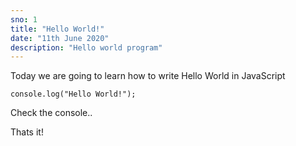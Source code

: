 ```yaml
---
sno: 1
title: "Hello World!"
date: "11th June 2020"
description: "Hello world program"
---
```

Today we are going to learn how to write Hello World in JavaScript

```
console.log("Hello World!");
```
Check the console..

Thats it!
